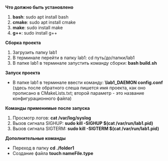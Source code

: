 **Что должно быть установлено**<br>
1. **bash**: sudo apt install bash
2. **cmake**: sudo apt install cmake
3. **make**: sudo install make
4. **g++**: sudo install g++

**Сборка проекта**<br>
1. Загрузить папку lab1
2. В терминале перейти в папку lab1: cd путь/до/папки/lab1
3. В папке lab1 в терминале запустить команду сборки: **bash build.sh**

**Запуск проекта**<br>
* В папке lab1 в терминале ввести команду: **\lab1_DAEMON config.conf**
  <br>(здесь после обратного слеша пишется имя проекта, как оно прописано в CMakeLists.txt; второй параметр - это название конфигурационного файла)
  
**Команды применимые после запуска**<br>
1. Просмотр логов: **cat /var/log/syslog**
2. Вызов сигнала SIGHUP: **sudo kill -SIGHUP $(cat /var/run/lab1.pid)**
3. Вызов сигнала SIGTERM: **sudo kill -SIGTERM $(cat /var/run/lab1.pid)**

**Дополнительные команды**<br>
* Переход в папку **cd ./folder1**
* Создание файла **touch nameFile.type**
